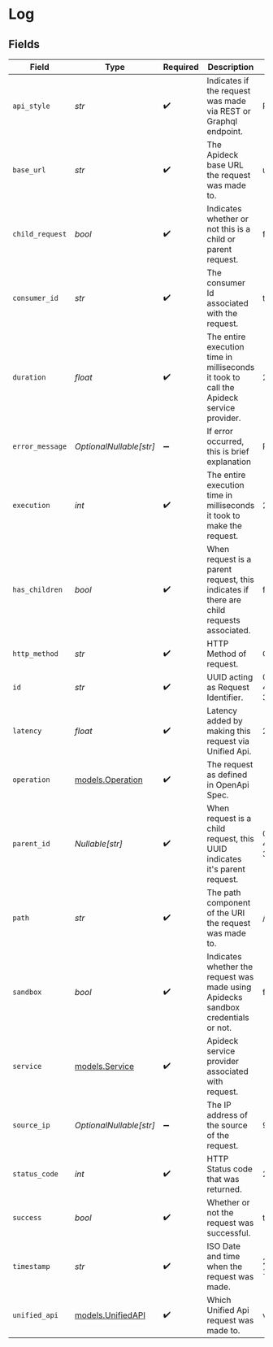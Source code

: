 # Log


## Fields

| Field                                                                                    | Type                                                                                     | Required                                                                                 | Description                                                                              | Example                                                                                  |
| ---------------------------------------------------------------------------------------- | ---------------------------------------------------------------------------------------- | ---------------------------------------------------------------------------------------- | ---------------------------------------------------------------------------------------- | ---------------------------------------------------------------------------------------- |
| `api_style`                                                                              | *str*                                                                                    | :heavy_check_mark:                                                                       | Indicates if the request was made via REST or Graphql endpoint.                          | REST                                                                                     |
| `base_url`                                                                               | *str*                                                                                    | :heavy_check_mark:                                                                       | The Apideck base URL the request was made to.                                            | unify.apideck.com                                                                        |
| `child_request`                                                                          | *bool*                                                                                   | :heavy_check_mark:                                                                       | Indicates whether or not this is a child or parent request.                              | false                                                                                    |
| `consumer_id`                                                                            | *str*                                                                                    | :heavy_check_mark:                                                                       | The consumer Id associated with the request.                                             | test-consumer                                                                            |
| `duration`                                                                               | *float*                                                                                  | :heavy_check_mark:                                                                       | The entire execution time in milliseconds it took to call the Apideck service provider.  | 2220.379304                                                                              |
| `error_message`                                                                          | *OptionalNullable[str]*                                                                  | :heavy_minus_sign:                                                                       | If error occurred, this is brief explanation                                             | Refresh token is invalid                                                                 |
| `execution`                                                                              | *int*                                                                                    | :heavy_check_mark:                                                                       | The entire execution time in milliseconds it took to make the request.                   | 2248                                                                                     |
| `has_children`                                                                           | *bool*                                                                                   | :heavy_check_mark:                                                                       | When request is a parent request, this indicates if there are child requests associated. | false                                                                                    |
| `http_method`                                                                            | *str*                                                                                    | :heavy_check_mark:                                                                       | HTTP Method of request.                                                                  | GET                                                                                      |
| `id`                                                                                     | *str*                                                                                    | :heavy_check_mark:                                                                       | UUID acting as Request Identifier.                                                       | 0b5f7480-5550-4f5c-a5fc-3c01ac43dd0f                                                     |
| `latency`                                                                                | *float*                                                                                  | :heavy_check_mark:                                                                       | Latency added by making this request via Unified Api.                                    | 27.620695999999953                                                                       |
| `operation`                                                                              | [models.Operation](../models/operation.md)                                               | :heavy_check_mark:                                                                       | The request as defined in OpenApi Spec.                                                  |                                                                                          |
| `parent_id`                                                                              | *Nullable[str]*                                                                          | :heavy_check_mark:                                                                       | When request is a child request, this UUID indicates it's parent request.                | 0b5f7480-5550-4f5c-a5fc-3c01ac43dd0f                                                     |
| `path`                                                                                   | *str*                                                                                    | :heavy_check_mark:                                                                       | The path component of the URI the request was made to.                                   | /vault/connections                                                                       |
| `sandbox`                                                                                | *bool*                                                                                   | :heavy_check_mark:                                                                       | Indicates whether the request was made using Apidecks sandbox credentials or not.        | false                                                                                    |
| `service`                                                                                | [models.Service](../models/service.md)                                                   | :heavy_check_mark:                                                                       | Apideck service provider associated with request.                                        |                                                                                          |
| `source_ip`                                                                              | *OptionalNullable[str]*                                                                  | :heavy_minus_sign:                                                                       | The IP address of the source of the request.                                             | 94.227.131.238                                                                           |
| `status_code`                                                                            | *int*                                                                                    | :heavy_check_mark:                                                                       | HTTP Status code that was returned.                                                      | 200                                                                                      |
| `success`                                                                                | *bool*                                                                                   | :heavy_check_mark:                                                                       | Whether or not the request was successful.                                               | true                                                                                     |
| `timestamp`                                                                              | *str*                                                                                    | :heavy_check_mark:                                                                       | ISO Date and time when the request was made.                                             | 2021-07-12T14:26:17.420Z                                                                 |
| `unified_api`                                                                            | [models.UnifiedAPI](../models/unifiedapi.md)                                             | :heavy_check_mark:                                                                       | Which Unified Api request was made to.                                                   | vault                                                                                    |